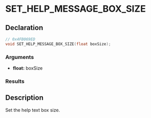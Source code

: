 # SET_HELP_MESSAGE_BOX_SIZE

## Declaration
```cpp
// 0x4FB069ED
void SET_HELP_MESSAGE_BOX_SIZE(float boxSize);
```

### Arguments
- **float:** boxSize

### Results

## Description
Set the help text box size.